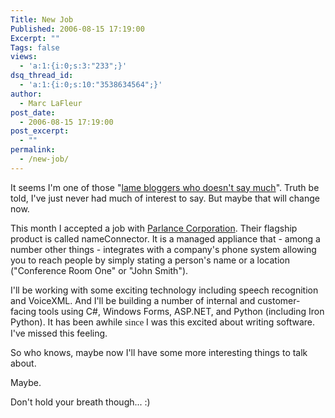 ```yaml
---
Title: New Job
Published: 2006-08-15 17:19:00
Excerpt: ""
Tags: false
views:
  - 'a:1:{i:0;s:3:"233";}'
dsq_thread_id:
  - 'a:1:{i:0;s:10:"3538634564";}'
author:
  - Marc LaFleur
post_date:
  - 2006-08-15 17:19:00
post_excerpt:
  - ""
permalink:
  - /new-job/
---
```

<p>It seems I'm one of those "<a href="http://scobleizer.wordpress.com/2006/08/14/a-week-in-montana-did-me-some-good/" target=_blank mce_href="http://scobleizer.wordpress.com/2006/08/14/a-week-in-montana-did-me-some-good/">lame bloggers who doesn't say much</a>". Truth be told, I've&nbsp;just never had much of interest to say. But maybe that will change now.</p>
<p>This month I accepted a job with <a href="http://www.parlancecorp.com/" target=_blank mce_href="http://www.parlancecorp.com/">Parlance Corporation</a>. Their flagship product is called nameConnector. It is a managed appliance that - among&nbsp;a number other things - integrates with a company's phone system allowing you to reach&nbsp;people by simply stating a person's name or a location ("Conference Room One" or "John Smith"). </p>
<p>I'll be working with some exciting technology including speech recognition and&nbsp;VoiceXML. And I'll be building a number of internal and customer-facing tools using C#, Windows Forms, ASP.NET, and Python (including Iron Python). It has been awhile <span style="FONT-SIZE: 11pt; LINE-HEIGHT: 115%; FONT-FAMILY: 'Calibri','sans-serif'; mso-ascii-theme-font: minor-latin; mso-fareast-font-family: Calibri; mso-fareast-theme-font: minor-latin; mso-hansi-theme-font: minor-latin; mso-bidi-font-family: 'Times New Roman'; mso-bidi-theme-font: minor-bidi; mso-ansi-language: EN-US; mso-fareast-language: EN-US; mso-bidi-language: AR-SA">since </span>I was this excited about writing software. I've missed this feeling. </p>
<p>So who knows, maybe now I'll have some more interesting things to talk about.</p>
<p>Maybe. </p>
<p>Don't hold your breath though... :)</p>